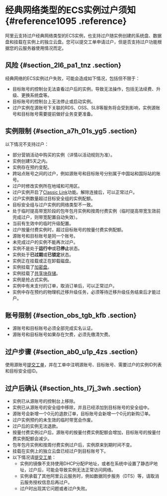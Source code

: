 # 经典网络类型的ECS实例过户须知 {#reference1095 .reference}

阿里云支持过户经典网络类型的ECS实例，也支持过户随实例创建的系统盘、数据盘和挂载在实例上的独立云盘。您可以提交工单申请过户，但是否支持过户功能根据您的云服务器使用情况而定。

## 风险 {#section_2l6_pa1_tnz .section}

经典网络的ECS实例过户失败，可能会造成如下情况，包括但不限于：

-   目标账号的控制台无法查看过户后的实例，导致无法操作，包括无法续费、升级、更换系统盘等。
-   目标账号的控制台上无法停止或启动实例。
-   过户实例在源账号下关联的RDS、OSS、SLB等服务将会受到影响，实例源账号和目标账号需要提前做好业务变更准备。

## 实例限制 {#section_a7h_01s_yg5 .section}

以下情况不支持过户：

-   部分营销活动中购买的实例（详情以活动规则为准）。
-   实例创建5天之内。
-   实例存在预约变配。
-   跨站点账号之间的过户，例如源账号和目标账号分别属于中国站和国际站的账号。
-   过户时修改实例所在地域和可用区。
-   过户实例开启了[Classic Link](../../../../cn.zh-CN/用户指南/网络连接/ClassicLink/ClassicLink概述.md#)功能。解除连接后，可以正常过户。
-   过户实例数量超过目标安全组的实例配额。
-   目标安全组与过户实例的网络类型不一致。
-   处于临时提高带宽阶段的包年包月实例和按周付费实例（临时提高带宽生效前完成过户，则带宽配置自动失效）。
-   当前有生效中的临时升级配置。
-   过户按量付费实例时，超过目标账号的按量付费实例配额。
-   源账号和目标账号是同一个账号。
-   未完成过户的实例不能再次过户。
-   实例不是处于**运行中**或**已停止**状态。
-   实例处于**已过期**或**已锁定**状态。
-   实例正在挂载或正在卸载磁盘。
-   实例挂载了[加密盘](../../../../cn.zh-CN/块存储/云盘/ECS云盘加密.md#)。
-   实例挂载了[共享块存储](../../../../cn.zh-CN/块存储/共享块存储.md#)。
-   实例是抢占式实例。
-   实例中有未支付的订单，取消订单后，可以正常过户。
-   实例中存在预约的物理机迁移升级任务，必须等待迁移升级任务结束后才能过户。

## 账号限制 {#section_obs_tgb_kfb .section}

-   源账号和目标账号必须全部完成实名认证。
-   源账号和目标账号如果存在欠费，必须先缴清欠费。

## 过户步骤 {#section_ab0_u1p_4zs .section}

使用源账号[提交工单](https://workorder.console.aliyun.com/console.htm#/ticket/add?productCode=ecs&commonQuestionId=616&isSmart=true&iatraceid=1565922864517-27c28af487ac37f3985530&channel=selfservice)，并在工单中注明源账号、目标账号、需要过户的实例ID列表和目标安全组ID。

## 过户后确认 {#section_hts_l7j_3wh .section}

-   实例已从源账号的控制台上移除。
-   实例已从源账号的安全组中移除，并且已经添加到目标账号的安全组中。
-   源账号会新增一个0元的退款订单，目标账号会新增一个0元的新购订单。
-   过户实例预约的未生效的临时带宽会作废。
-   过户后的实例无法退款。
-   按量付费实例过户后，源账号的按量付费实例配额会增加，目标账号的按量付费实例配额会减少。
-   包年包月实例和按周付费实例过户后，实例原来到期时间不变。
-   挂载在实例上的独立云盘已经过户到目标账号下。
-   以下情况请[提交工单](https://workorder.console.aliyun.com/console.htm#/ticket/add?productCode=ecs&commonQuestionId=616&isSmart=true&iatraceid=1565922864517-27c28af487ac37f3985530&channel=selfservice)：
    -   实例的镜像不支持使用DHCP分配IP地址，或者在系统中设置了静态IP地址，过户后，可能会导致实例无法正常访问网络。
    -   实例承载了其他阿里云云服务时，例如数据同步服务（DTS）等，请取消云服务授权信息后再过户。
    -   过户时出现其它问题或者过户失败。

